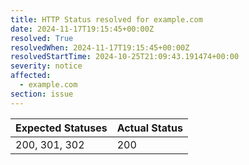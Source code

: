 ```yaml
---
title: HTTP Status resolved for example.com
date: 2024-11-17T19:15:45+00:00Z
resolved: True
resolvedWhen: 2024-11-17T19:15:45+00:00Z
resolvedStartTime: 2024-10-25T21:09:43.191474+00:00
severity: notice
affected:
  - example.com
section: issue
---
```


| Expected Statuses | Actual Status  |
|-------------------|----------------|
| 200, 301, 302 | 200 |

